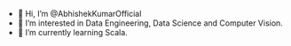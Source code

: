 - 👋 Hi, I’m @AbhishekKumarOfficial
- 👀 I’m interested in Data Engineering, Data Science and Computer Vision.
- 🌱 I’m currently learning Scala.

<!---
AbhishekKumarOfficial/AbhishekKumarOfficial is a ✨ special ✨ repository because its `README.md` (this file) appears on your GitHub profile.
You can click the Preview link to take a look at your changes.
--->
